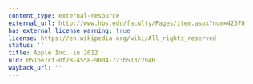 ```yaml
---
content_type: external-resource
external_url: http://www.hbs.edu/faculty/Pages/item.aspx?num=42570
has_external_license_warning: true
license: https://en.wikipedia.org/wiki/All_rights_reserved
status: ''
title: Apple Inc. in 2012
uid: 051be7cf-0f78-4558-9004-723b513c2946
wayback_url: ''
---
```

